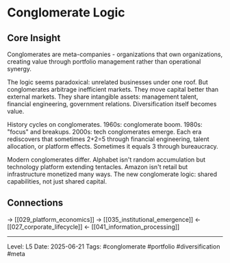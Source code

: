 # Conglomerate Logic

## Core Insight
Conglomerates are meta-companies - organizations that own organizations, creating value through portfolio management rather than operational synergy.

The logic seems paradoxical: unrelated businesses under one roof. But conglomerates arbitrage inefficient markets. They move capital better than external markets. They share intangible assets: management talent, financial engineering, government relations. Diversification itself becomes value.

History cycles on conglomerates. 1960s: conglomerate boom. 1980s: "focus" and breakups. 2000s: tech conglomerates emerge. Each era rediscovers that sometimes 2+2=5 through financial engineering, talent allocation, or platform effects. Sometimes it equals 3 through bureaucracy.

Modern conglomerates differ. Alphabet isn't random accumulation but technology platform extending tentacles. Amazon isn't retail but infrastructure monetized many ways. The new conglomerate logic: shared capabilities, not just shared capital.

## Connections
→ [[029_platform_economics]]
→ [[035_institutional_emergence]]
← [[027_corporate_lifecycle]]
← [[041_information_processing]]

---
Level: L5
Date: 2025-06-21
Tags: #conglomerate #portfolio #diversification #meta